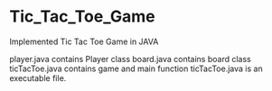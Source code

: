 # Tic_Tac_Toe_Game
Implemented Tic Tac Toe Game in JAVA

player.java contains Player class
board.java contains board class
ticTacToe.java contains game and main function
ticTacToe.java is an executable file.
